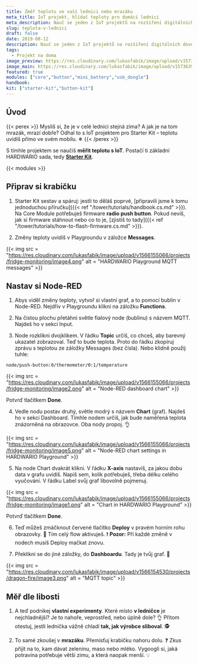 ```yaml
---
title: Změř teplotu ve vaší lednici nebo mrazáku
meta_title: IoT projekt, hlídač teploty pro domácí lednici
meta_description: Nauč se jeden z IoT projektů na rozšíření digitálních dovedností. Sestav se Starter Kitem od HARDWARIOu zařízení, se kterým změříš, jak moc je u vás v mrazáku zima.
slug: teplota-v-lednici
draft: false
date: 2019-08-12
description: Nauč se jeden z IoT projektů na rozšíření digitálních dovedností. Sestav se Starter Kitem od HARDWARIOu zařízení, se kterým změříš, jak moc je u vás v mrazáku zima.
tags:
  - Projekt na doma
image_preview: https://res.cloudinary.com/lukasfabik/image/upload/v1573639788/projects/fridge-monitoring/3-fridge-monitoring.jpg
image_main: https://res.cloudinary.com/lukasfabik/image/upload/v1573639788/projects/fridge-monitoring/3-fridge-monitoring.jpg
featured: true
modules: ["core","button","mini_battery","usb_dongle"]
handbook:
kit: ["starter-kit","button-kit"]
---
```


## Úvod

{{< perex >}}
Myslíš si, že je v celé lednici stejná zima? A jak je na tom mrazák, mrazí dobře? Odhal to s IoT projektem pro Starter Kit – teplotu uvidíš přímo ve svém mobilu. ❄
{{< /perex >}}

S tímhle projektem se naučíš **měřit teplotu s IoT**. Postačí ti základní HARDWARIO sada, tedy [**Starter Kit**](https://shop.hardwario.com/starter-kit/).

{{< modules >}}

## Připrav si krabičku

1. Starter Kit sestav a spáruj: jestli to děláš poprvé, [připravili jsme k tomu jednoduchou příručku]({{< ref "/tower/tutorials/handbook.cs.md" >}}). Na Core Module potřebuješ firmware **radio push button**. Pokud nevíš, jak si firmware stáhnout nebo co to je, [zjistíš to tady]({{< ref "/tower/tutorials/how-to-flash-firmware.cs.md" >}}).

2. Změny teploty uvidíš v Playgroundu v záložce **Messages**.

{{< img src = "https://res.cloudinary.com/lukasfabik/image/upload/v1566155066/projects/fridge-monitoring/image4.png" alt = "HARDWARIO Playground MQTT messages" >}}

## Nastav si Node-RED

1. Abys viděl změny teploty, vytvoř si vlastní graf, a to pomocí bublin v Node-RED. Nejdřív v Playgroundu klikni na záložku **Functions**.

2. Na čistou plochu přetáhni světle fialový node (bublinu) s názvem MQTT. Najdeš ho v sekci Input.

3. Node rozklikni dvojklikem. V řádku **Topic** určíš, co chceš, aby barevný ukazatel zobrazoval. Teď to bude teplota. Proto do řádku zkopíruj zprávu s teplotou ze záložky Messages (bez čísla). Nebo klidně použij tuhle:

```
node/push-button:0/thermometer/0:1/temperature
```

{{< img src = "https://res.cloudinary.com/lukasfabik/image/upload/v1566155066/projects/fridge-monitoring/image2.png" alt = "Node-RED dashboard chart" >}}

Potvrď tlačítkem **Done**.

4. Vedle nodu postav druhý, světle modrý s názvem **Chart** (graf). Najdeš ho v sekci Dashboard. Tímhle nodem určíš, jak bude naměřená teplota znázorněná na obrazovce. Oba nody propoj. 👌

{{< img src = "https://res.cloudinary.com/lukasfabik/image/upload/v1566155066/projects/fridge-monitoring/image5.png" alt = "Node-RED chart settings in HARDWARIO Playground" >}}

5. Na node Chart dvakrát klikni. V řádku **X-axis** nastavíš, za jakou dobu data v grafu uvidíš. Napiš sem, kolik potřebuješ, třeba délku celého vyučování.
V řádku Label svůj graf libovolně pojmenuj.

{{< img src = "https://res.cloudinary.com/lukasfabik/image/upload/v1566155066/projects/fridge-monitoring/image1.png" alt = "Chart in HARDWARIO Playground" >}}

Potvrď tlačítkem **Done**.

6. Teď můžeš zmáčknout červené tlačítko **Deploy** v pravém horním rohu obrazovky. 🚨 Tím celý flow aktivuješ.
❗ **Pozor:** Při každé změně v nodech musíš Deploy mačkat znovu.

7. Překlikni se do jiné záložky, do **Dashboardu**. Tady je tvůj graf. 👏

{{< img src = "https://res.cloudinary.com/lukasfabik/image/upload/v1566154530/projects/dragon-fire/image3.png" alt = "MQTT topic" >}}

## Měř dle libosti

1. A teď podnikej **vlastní experimenty**. Které místo **v ledničce** je nejchladnější? Je to nahoře, veprostřed, nebo úplně dole? 👌
Přitom otestuj, jestli lednička vážně chladí **tak, jak výrobce sliboval**. 🕵️

2. To samé zkoušej v **mrazáku**. Přemisťuj krabičku nahoru dolu.
❓ Zkus přijít na to, kam dávat zeleninu, maso nebo mléko. Vygoogli si, jaká potravina potřebuje větší zimu, a která naopak menší. 💡
